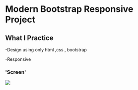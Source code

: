 # Modern Bootstrap Responsive Project

## What I Practice

-Design using only html ,css , bootstrap

-Responsive

### 'Screen'

![](screenn.gif)
